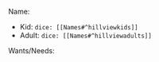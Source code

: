 
Name:
- Kid: `dice: [[Names#^hillviewkids]]`
- Adult: `dice: [[Names#^hillviewadults]]`

Wants/Needs:
